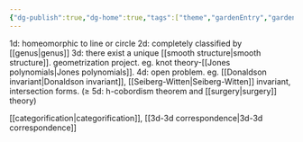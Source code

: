 ```yaml
---
{"dg-publish":true,"dg-home":true,"tags":["theme","gardenEntry","gardenEntry"],"permalink":"/low-dimensional topology/","dgPassFrontmatter":true,"created":"2024-11-24T14:36:24.361+01:00","updated":"2025-03-16T13:47:58.903+01:00"}
---
```



1d: homeomorphic to line or circle
2d: completely classified by [[genus\|genus]]
3d: there exist a unique [[smooth structure\|smooth structure]]. geometrization project. eg. knot theory-[[Jones polynomials\|Jones polynomials]]. 
4d: open problem. 
     eg. [[Donaldson invariant\|Donaldson invariant]], [[Seiberg-Witten\|Seiberg-Witten]] invariant, intersection forms.
($\geq$ 5d: h-cobordism theorem and [[surgery\|surgery]] theory)

[[categorification\|categorification]], [[3d-3d correspondence\|3d-3d correspondence]]


